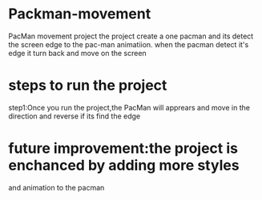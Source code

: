 # Packman-movement
PacMan movement project the project create a one pacman and its detect the screen edge to the pac-man animatiion.
when the pacman detect it's edge it turn back and move on the screen
# steps to run the project
step1:Once you run the project,the PacMan will apprears and move in the direction and
reverse if its find the edge
# future improvement:the project is enchanced by adding more styles 
and animation to the pacman
